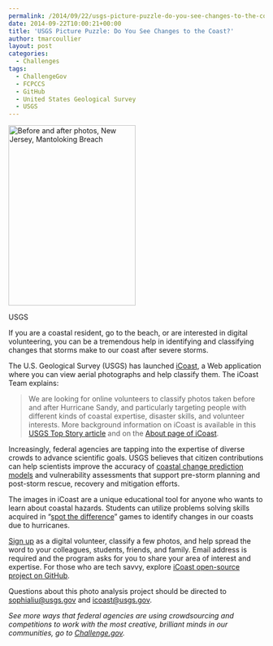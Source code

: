 ```yaml
---
permalink: /2014/09/22/usgs-picture-puzzle-do-you-see-changes-to-the-coast/
date: 2014-09-22T10:00:21+00:00
title: 'USGS Picture Puzzle: Do You See Changes to the Coast?'
author: tmarcoullier
layout: post
categories:
  - Challenges
tags:
  - ChallengeGov
  - FCPCCS
  - GitHub
  - United States Geological Survey
  - USGS
---
```


<div id="attachment_205682" style="width: 260px" class="wp-caption alignright">
  <img class="size-full wp-image-205682" src="https://s3.amazonaws.com/sitesusa/wp-content/uploads/sites/212/2014/09/250-x-355-NJ_Loc3_Mantoloking_Breach-lg.jpg" alt="Before and after photos, New Jersey, Mantoloking Breach" width="250" height="355" />
  
  <p class="wp-caption-text">
    USGS
  </p>
</div>

If you are a coastal resident, go to the beach, or are interested in digital volunteering, you can be a tremendous help in identifying and classifying changes that storms make to our coast after severe storms.

The U.S. Geological Survey (USGS) has launched [iCoast](http://coastal.er.usgs.gov/icoast "USGS iCoast"), a Web application where you can view aerial photographs and help classify them. The iCoast Team explains:

> We are looking for online volunteers to classify photos taken before and after Hurricane Sandy, and particularly targeting people with different kinds of coastal expertise, disaster skills, and volunteer interests. More background information on iCoast is available in this [USGS Top Story article](http://www.usgs.gov/blogs/features/usgs_top_story/usgs-icoast-did-the-coast-change) and on the [About page of iCoast](http://coastal.er.usgs.gov/icoast/about.php).

Increasingly, federal agencies are tapping into the expertise of diverse crowds to advance scientific goals. USGS believes that citizen contributions can help scientists improve the accuracy of [coastal change prediction models](http://marine.usgs.gov/coastalchangehazardsportal/ "coastal change prediction models") and vulnerability assessments that support pre-storm planning and post-storm rescue, recovery and mitigation efforts.

The images in iCoast are a unique educational tool for anyone who wants to learn about coastal hazards. Students can utilize problems solving skills acquired in &#8220;[spot the difference](http://www.spotthedifference.com/)&#8221; games to identify changes in our coasts due to hurricanes.

<a title="sign up with icoast" href="http://coastal.er.usgs.gov/icoast/" target="_blank">Sign up</a> as a digital volunteer, classify a few photos, and help spread the word to your colleagues, students, friends, and family. Email address is required and the program asks for you to share your area of interest and expertise. For those who are tech savvy, explore [iCoast open-source project on GitHub](http://github.com/usgs/icoast).

Questions about this photo analysis project should be directed to <sophialiu@usgs.gov> and <icoast@usgs.gov>.

_See more ways that federal agencies are using crowdsourcing and competitions to work with the most creative, brilliant minds in our communities, go to [Challenge.gov](https://challenge.gov/ "challenge dot gov")._